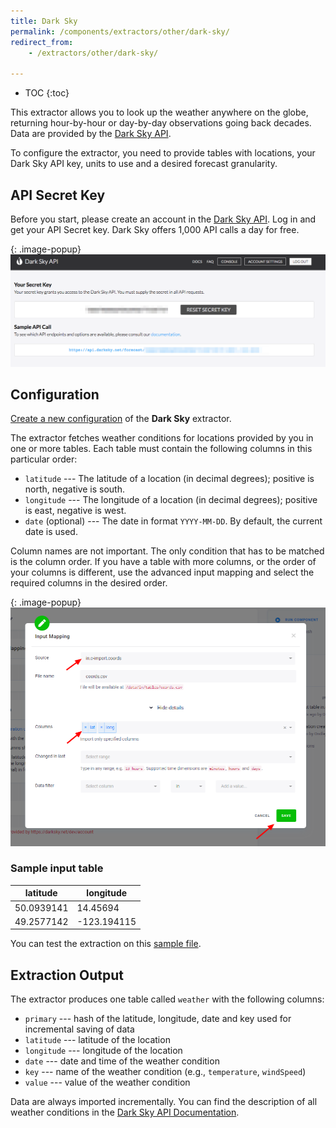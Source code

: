 ```yaml
---
title: Dark Sky
permalink: /components/extractors/other/dark-sky/
redirect_from:
    - /extractors/other/dark-sky/

---
```


* TOC
{:toc}

This extractor allows you to look up the weather anywhere on the globe, returning hour-by-hour or day-by-day observations going back decades.
Data are provided by the [Dark Sky API](https://darksky.net/dev).

To configure the extractor, you need to provide tables with locations, your Dark Sky API key, units to use and a desired forecast granularity.

## API Secret Key
Before you start, please create an account in the [Dark Sky API](https://darksky.net/dev). Log in and get your API Secret key.
Dark Sky offers 1,000 API calls a day for free.

{: .image-popup}
![Screenshot - Dark Sky API key](/components/extractors/other/dark-sky/dark-sky-token.png)

## Configuration
[Create a new configuration](/components/#creating-component-configuration) of the **Dark Sky** extractor.

The extractor fetches weather conditions for locations provided by you in one or more tables.
Each table must contain the following columns in this particular order:

- `latitude` --- The latitude of a location (in decimal degrees); positive is north, negative is south.
- `longitude` --- The longitude of a location (in decimal degrees); positive is east, negative is west.
- `date` (optional) --- The date in format `YYYY-MM-DD`. By default, the current date is used.

Column names are not important. The only condition that has to be matched is the column order. 
If you have a table with more columns, or the order of your columns is different, use the advanced input mapping and 
select the required columns in the desired order.

{: .image-popup}
![Screenshot - Advanced Input Mapping](/components/extractors/other/dark-sky/input-mapping.png)

### Sample input table

|latitude|longitude|
|-----|----|
|50.0939141|14.45694|
|49.2577142|-123.194115|

You can test the extraction on this [sample file](/components/extractors/other/dark-sky/coords.csv).

## Extraction Output
The extractor produces one table called `weather` with the following columns:

- `primary` --- hash of the latitude, longitude, date and key used for incremental saving of data
- `latitude` --- latitude of the location
- `longitude` --- longitude of the location
- `date` --- date and time of the weather condition
- `key` --- name of the weather condition (e.g., `temperature`, `windSpeed`)
- `value` --- value of the weather condition

Data are always imported incrementally.
You can find the description of all weather conditions in the [Dark Sky API Documentation](https://darksky.net/dev/docs#data-point-object).


